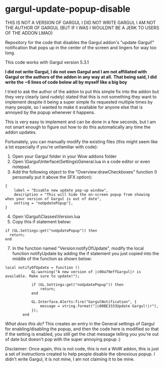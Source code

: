 # gargul-update-popup-disable

THIS IS NOT A VERSION OF GARGUL I DID NOT WRITE GARGUL I AM NOT THE AUTHOR OF GARGUL (BUT IF I WAS I WOULDNT BE A JERK TO USERS OF THE ADDON LMAO)

Repository for the code that disables the Gargul addon's "update Gargul!" notification that pops up in the center of the screen and lingers for way too long.

This code works with Gargul version 5.3.1

**I did not write Gargul, I do not own Gargul and I am not affiliated with Gargul or the authors of the addon in any way at all.**
**That being said, I did write the ~6 lines of code below all by myself like a big boy**

I tried to ask the author of the addon to put this simple fix into the addon but they very clearly (and rudely) stated that this is not something they want to implement despite it being a super simple fix requested multiple times by many people, so I wanted to make it available for anyone else that is annoyed by the popup whenever it happens.

This is very easy to implement and can be done in a few seconds, but I am not smart enough to figure out how to do this automatically any time the addon updates. 

Fortunately, you can manually modify the existing files (this might seem like a lot especially if you're unfamiliar with code):

1. Open your Gargul folder in your Wow addons folder
2. Open \Gargul\Interface\Settings\General.lua in a code editor or even notepad.
3. Add the following object to the "Overview:drawCheckboxes" function (I personally put it above the SFX option):

```
{
    label = "Disable new update pop-up window",
    description = "This will hide the on-screen popup from showing when your version of Gargul is out of date",
    setting = "noUpdatePopup"}, 
}
```
4. Open \Gargul\Classes\Version.lua
5. Copy this if statement below:
```
if (GL.Settings:get("noUpdatePopup")) then
  return;
end
```
            
7. In the function named "Version:notifyOfUpdate", modify the local function notifyUpdate by adding the if statement you just copied into the middle of the function as shown below:
```
local notifyOfUpdate = function ()
            GL:warning("A new version of |c00a79effGargul|r is available. Make sure to update!");
            
            if (GL.Settings:get("noUpdatePopup")) then
                return;
            end

            GL.Interface.Alerts:fire("GargulNotification", {
                message = string.format("|c00BE3333Update Gargul!|r"),
            });
        end
```

*What does this do?* This creates an entry in the General settings of Gargul for enabling/disabling the popup, and then the code here is modified so that if the setting is enabled, you still get the chat message telling you you're out of date but doesn't pop with the super annoying popup :)

Disclaimer: Once again, this is not code, this is not a WoW addon, this is just a set of instructions created to help people disable the obnoxious popup. I didn't write Gargul, it is not mine, I am not claiming it to be mine.

